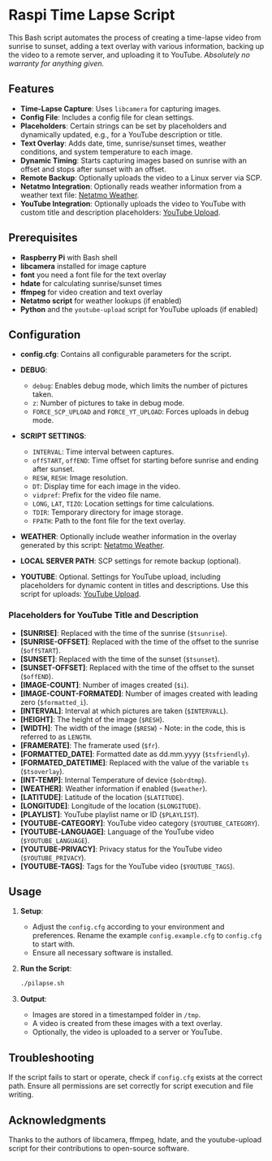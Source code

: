 # Raspi Time Lapse Script

This Bash script automates the process of creating a time-lapse video from sunrise to sunset, adding a text overlay with various information, backing up the video to a remote server, and uploading it to YouTube. 
*Absolutely no warranty for anything given.*

## Features

- **Time-Lapse Capture**: Uses `libcamera` for capturing images.
- **Config File**: Includes a config file for clean settings.
- **Placeholders**: Certain strings can be set by placeholders and dynamically updated, e.g., for a YouTube description or title.
- **Text Overlay**: Adds date, time, sunrise/sunset times, weather conditions, and system temperature to each image.
- **Dynamic Timing**: Starts capturing images based on sunrise with an offset and stops after sunset with an offset.
- **Remote Backup**: Optionally uploads the video to a Linux server via SCP.
- **Netatmo Integration**: Optionally reads weather information from a weather text file: [Netatmo Weather](https://github.com/noviceiii/netatmoweather).
- **YouTube Integration**: Optionally uploads the video to YouTube with custom title and description placeholders: [YouTube Upload](https://github.com/noviceiii/youtube-upload).

## Prerequisites

- **Raspberry Pi** with Bash shell
- **libcamera** installed for image capture
- **font** you need a font file for the text overlay
- **hdate** for calculating sunrise/sunset times
- **ffmpeg** for video creation and text overlay
- **Netatmo script** for weather lookups (if enabled)
- **Python** and the `youtube-upload` script for YouTube uploads (if enabled)

## Configuration

- **config.cfg**: Contains all configurable parameters for the script.

- **DEBUG**: 
  - `debug`: Enables debug mode, which limits the number of pictures taken.
  - `z`: Number of pictures to take in debug mode.
  - `FORCE_SCP_UPLOAD` and `FORCE_YT_UPLOAD`: Forces uploads in debug mode.

- **SCRIPT SETTINGS**:
  - `INTERVAL`: Time interval between captures.
  - `offSTART`, `offEND`: Time offset for starting before sunrise and ending after sunset.
  - `RESW`, `RESH`: Image resolution.
  - `DT`: Display time for each image in the video.
  - `vidpref`: Prefix for the video file name.
  - `LONG`, `LAT`, `TIZO`: Location settings for time calculations.
  - `TDIR`: Temporary directory for image storage.
  - `FPATH`: Path to the font file for the text overlay.

- **WEATHER**: Optionally include weather information in the overlay generated by this script: [Netatmo Weather](https://github.com/noviceiii/netatmoweather).

- **LOCAL SERVER PATH**: SCP settings for remote backup (optional).

- **YOUTUBE**: Optional. Settings for YouTube upload, including placeholders for dynamic content in titles and descriptions. Use this script for uploads: [YouTube Upload](https://github.com/noviceiii/youtube-upload).

### Placeholders for YouTube Title and Description

- **[SUNRISE]**: Replaced with the time of the sunrise (`$tsunrise`).
- **[SUNRISE-OFFSET]**: Replaced with the time of the offset to the sunrise (`$offSTART`).
- **[SUNSET]**: Replaced with the time of the sunset (`$tsunset`).
- **[SUNSET-OFFSET]**: Replaced with the time of the offset to the sunset (`$offEND`).
- **[IMAGE-COUNT]**: Number of images created (`$i`).
- **[IMAGE-COUNT-FORMATED]**: Number of images created with leading zero (`$formatted_i`).
- **[INTERVAL]**: Interval at which pictures are taken (`$INTERVALL`).
- **[HEIGHT]**: The height of the image (`$RESH`).
- **[WIDTH]**: The width of the image (`$RESW`) - Note: in the code, this is referred to as `LENGTH`.
- **[FRAMERATE]**: The framerate used (`$fr`).
- **[FORMATTED_DATE]**: Formatted date as dd.mm.yyyy (`$tsfriendly`).
- **[FORMATED_DATETIME]**: Replaced with the value of the variable `ts` (`$tsoverlay`).
- **[INT-TEMP]**: Internal Temperature of device (`$obrdtmp`).
- **[WEATHER]**: Weather information if enabled (`$weather`).
- **[LATITUDE]**: Latitude of the location (`$LATITUDE`).
- **[LONGITUDE]**: Longitude of the location (`$LONGITUDE`).
- **[PLAYLIST]**: YouTube playlist name or ID (`$PLAYLIST`).
- **[YOUTUBE-CATEGORY]**: YouTube video category (`$YOUTUBE_CATEGORY`).
- **[YOUTUBE-LANGUAGE]**: Language of the YouTube video (`$YOUTUBE_LANGUAGE`).
- **[YOUTUBE-PRIVACY]**: Privacy status for the YouTube video (`$YOUTUBE_PRIVACY`).
- **[YOUTUBE-TAGS]**: Tags for the YouTube video (`$YOUTUBE_TAGS`).

## Usage

1. **Setup**: 
   - Adjust the `config.cfg` according to your environment and preferences. Rename the example `config.example.cfg` to `config.cfg` to start with.
   - Ensure all necessary software is installed.

2. **Run the Script**:
   ```bash
   ./pilapse.sh
   ```

3. **Output**: 
   - Images are stored in a timestamped folder in `/tmp`.
   - A video is created from these images with a text overlay.
   - Optionally, the video is uploaded to a server or YouTube.

## Troubleshooting

If the script fails to start or operate, check if `config.cfg` exists at the correct path. Ensure all permissions are set correctly for script execution and file writing.

## Acknowledgments

Thanks to the authors of libcamera, ffmpeg, hdate, and the youtube-upload script for their contributions to open-source software.